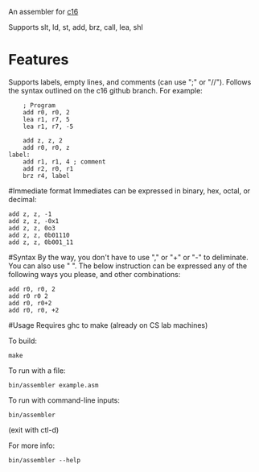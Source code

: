 An assembler for [c16](https://github.com/CS350C-Fall-2014/instruction-set/tree/c16)

Supports slt, ld, st, add, brz, call, lea, shl

# Features
Supports labels, empty lines, and comments (can use ";" or "//"). 
Follows the syntax outlined on the c16 github branch.
For example:
```
    ; Program
    add r0, r0, 2
    lea r1, r7, 5
    lea r1, r7, -5

    add z, z, 2
    add r0, r0, z
label:
    add r1, r1, 4 ; comment
    add r2, r0, r1
    brz r4, label
```

#Immediate format
Immediates can be expressed in binary, hex, octal, or decimal:
```
add z, z, -1
add z, z, -0x1
add z, z, 0o3
add z, z, 0b01110
add z, z, 0b001_11
```

#Syntax
By the way, you don't have to use "," or "+" or "-" to deliminate. You can also use " ". The below instruction can be expressed any of the following ways you please, and other combinations:
```
add r0, r0, 2
add r0 r0 2
add r0, r0+2
add r0, r0, +2
```

#Usage
Requires ghc to make (already on CS lab machines)

To build:
```
make
```

To run with a file:
```
bin/assembler example.asm
```

To run with command-line inputs:
```
bin/assembler
```
(exit with ctl-d)


For more info:
```
bin/assembler --help
```


